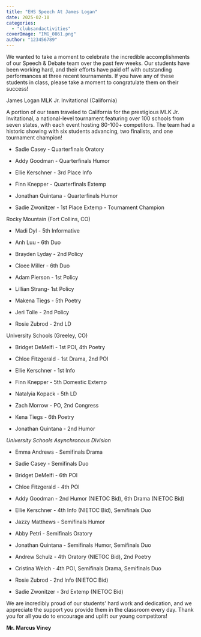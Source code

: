 ```yaml
---
title: "EHS Speech At James Logan"
date: 2025-02-10
categories: 
  - "clubsandactivities"
coverImage: "IMG_0861.png"
author: "123456789"
---
```


We wanted to take a moment to celebrate the incredible accomplishments of our Speech & Debate team over the past few weeks. Our students have been working hard, and their efforts have paid off with outstanding performances at three recent tournaments. If you have any of these students in class, please take a moment to congratulate them on their success!

James Logan MLK Jr. Invitational (California)

A portion of our team traveled to California for the prestigious MLK Jr. Invitational, a national-level tournament featuring over 100 schools from seven states, with each event hosting 80-100+ competitors. The team had a historic showing with six students advancing, two finalists, and one tournament champion!

- Sadie Casey - Quarterfinals Oratory
    
- Addy Goodman - Quarterfinals Humor
    
- Ellie Kerschner - 3rd Place Info
    
- Finn Knepper - Quarterfinals Extemp
    
- Jonathan Quintana - Quarterfinals Humor
    
- Sadie Zwonitzer - 1st Place Extemp - Tournament Champion
    

Rocky Mountain (Fort Collins, CO)

- Madi Dyl - 5th Informative
    
- Anh Luu - 6th Duo
    
- Brayden Lyday - 2nd Policy
    
- Cloee Miller - 6th Duo
    
- Adam Pierson - 1st Policy
    
- Lillian Strang- 1st Policy
    
- Makena Tiegs - 5th Poetry
    
- Jeri Tolle - 2nd Policy
    
- Rosie Zubrod - 2nd LD
    

University Schools (Greeley, CO)

- Bridget DeMelfi - 1st POI, 4th Poetry
    
- Chloe Fitzgerald - 1st Drama, 2nd POI
    
- Ellie Kerschner - 1st Info
    
- Finn Knepper - 5th Domestic Extemp
    
- Natalyia Kopack - 5th LD
    
- Zach Morrow - PO, 2nd Congress
    
- Kena Tiegs - 6th Poetry
    
- Jonathan Quintana - 2nd Humor
    

_University Schools Asynchronous Division_

- Emma Andrews - Semifinals Drama
    
- Sadie Casey - Semifinals Duo
    
- Bridget DeMelfi - 6th POI
    
- Chloe Fitzgerald - 4th POI
    
- Addy Goodman - 2nd Humor (NIETOC Bid), 6th Drama (NIETOC Bid)
    
- Ellie Kerschner - 4th Info (NIETOC Bid), Semifinals Duo
    
- Jazzy Matthews - Semifinals Humor
    
- Abby Petri - Semifinals Oratory
    
- Jonathan Quintana - Semifinals Humor, Semifinals Duo
    
- Andrew Schulz - 4th Oratory (NIETOC Bid), 2nd Poetry
    
- Cristina Welch - 4th POI, Semifinals Drama, Semifinals Duo
    
- Rosie Zubrod - 2nd Info (NIETOC Bid)
    
- Sadie Zwonitzer - 3rd Extemp (NIETOC Bid)
    

We are incredibly proud of our students' hard work and dedication, and we appreciate the support you provide them in the classroom every day. Thank you for all you do to encourage and uplift our young competitors!

**Mr. Marcus Viney**
